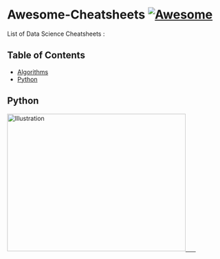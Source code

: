 # Awesome-Cheatsheets [![Awesome](https://awesome.re/badge.svg)](https://awesome.re)



List of Data Science Cheatsheets :

## Table of Contents
- [Algorithms]()
- [Python](Python/)


## Python

<a href="https://github.com/sachans/DataScience_CheatSheet/blob/master/Python/pandas.pdf"><img src="https://github.com/sachans/DataScience_CheatSheet/blob/master/Images/DA_Pandas.PNG" alt="Illustration" height="320px" width="415px"/> &nbsp; &nbsp; &nbsp;
